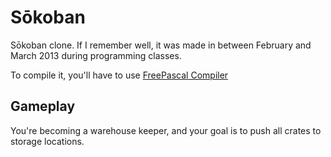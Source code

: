 # Sōkoban

Sōkoban clone. If I remember well, it was made in between February and March 2013 during programming classes.

To compile it, you'll have to use [FreePascal Compiler](https://www.freepascal.org/down/i386/win32.html)

## Gameplay
You're becoming a warehouse keeper, and your goal is to push all crates to storage locations.
